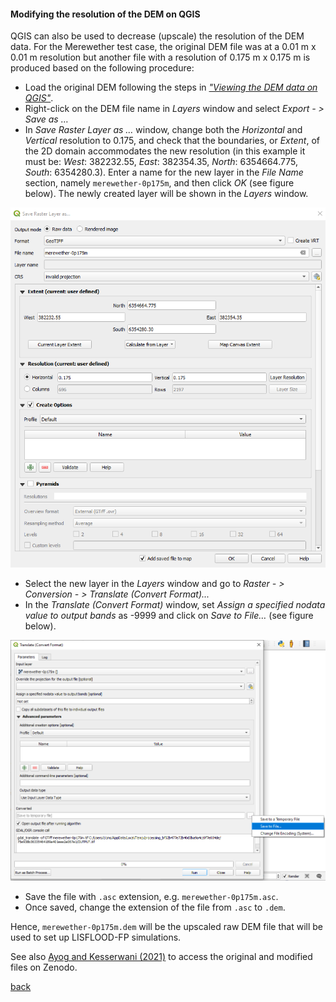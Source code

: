 #### Modifying the resolution of the DEM on QGIS

QGIS can also be used to decrease (upscale) the resolution of the DEM data. For the Merewether test case, the original DEM file was at a 0.01 m x 0.01 m resolution but another file with a resolution of 0.175 m x 0.175 m is produced based on the following procedure:  
-	Load the original DEM following the steps in [_"Viewing the DEM data on QGIS"_](/Merewether2-1.md).
- Right-click on the DEM file name in *Layers* window and select *Export - > Save as …*
-	In *Save Raster Layer as …* window, change both the *Horizontal* and *Vertical* resolution to 0.175, and check that the boundaries, or *Extent*, of the 2D domain accommodates the new resolution (in this example it must be: *West*: 382232.55, *East*: 382354.35, *North*: 6354664.775, *South*: 6354280.3). Enter a name for the new layer in the *File Name* section, namely `merewether-0p175m`, and then click *OK* (see figure below). The newly created layer will be shown in the *Layers* window.

![image](/Figures/mer5.png)

- Select the new layer in the *Layers* window and go to *Raster - > Conversion - > Translate (Convert Format)...*
-	In the *Translate (Convert Format)* window, set *Assign a specified nodata value to output bands* as -9999 and click on *Save to File…* (see figure below).

![image](/Figures/mer6.png)

-	Save the file with `.asc` extension, e.g. `merewether-0p175m.asc`. 
-	Once saved, change the extension of the file from `.asc` to `.dem`. 


Hence, `merewether-0p175m.dem` will be the upscaled raw DEM file that will be used to set up LISFLOOD-FP simulations. 

See also [Ayog and Kesserwani (2021)](https://zenodo.org/records/5069224) to access the original and modified files on Zenodo.


[back](/Merewether2.md)
